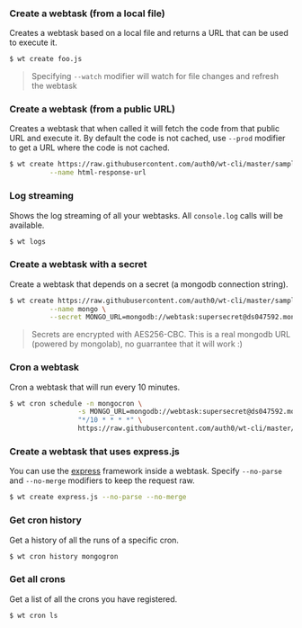 ### Create a webtask (from a local file)

Creates a webtask based on a local file and returns a URL that can be used to execute it.

```bash
$ wt create foo.js
```

> Specifying `--watch` modifier will watch for file changes and refresh the webtask

### Create a webtask (from a public URL)

Creates a webtask that when called it will fetch the code from that public URL and execute it. By default the code is not cached, use `--prod` modifier to get a URL where the code is not cached.

```bash
$ wt create https://raw.githubusercontent.com/auth0/wt-cli/master/sample-webtasks/html-response.js \
          --name html-response-url
```

### Log streaming

Shows the log streaming of all your webtasks. All `console.log` calls will be available.

```bash
$ wt logs
```

### Create a webtask with a secret

Create a webtask that depends on a secret (a mongodb connection string).

```bash
$ wt create https://raw.githubusercontent.com/auth0/wt-cli/master/sample-webtasks/mongodb.js \
          --name mongo \
          --secret MONGO_URL=mongodb://webtask:supersecret@ds047592.mongolab.com:47592/webtask-examples
```

> Secrets are encrypted with AES256-CBC. This is a real mongodb URL (powered by mongolab), no guarrantee that it will work :)

### Cron a webtask

Cron a webtask that will run every 10 minutes.

```bash
$ wt cron schedule -n mongocron \
                 -s MONGO_URL=mongodb://webtask:supersecret@ds047592.mongolab.com:47592/webtask-examples \
                 "*/10 * * * *" \
                 https://raw.githubusercontent.com/auth0/wt-cli/master/sample-webtasks/mongodb.js
```

### Create a webtask that uses express.js

You can use the [express](https://expressjs.org) framework inside a webtask. Specify `--no-parse` and `--no-merge` modifiers to keep the request raw.

```bash
$ wt create express.js --no-parse --no-merge
```

### Get cron history

Get a history of all the runs of a specific cron.

```bash
$ wt cron history mongogron
```

### Get all crons

Get a list of all the crons you have registered.

```bash
$ wt cron ls
```
